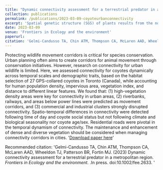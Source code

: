 ```yaml
---
title: "Dynamic connectivity assessment for a terrestrial predator in a metropolitan region."
collection: publications
permalink: /publications/2023-03-09-coyoteurbanconnectivity
excerpt: 'Spatial genetic structure (SGS) of plants results from the nonrandom distribution of related individuals. SGS provides information on gene flow and spatial patterns of genetic diversity within populations. We compared the proportions of studies with SGS among groups and tested for differences in strength of SGS using Sp statistics. The presence of SGS differed among taxonomic groups, with reduced presence in plants dispersed by birds. Strength of SGS was instead significantly influenced by the behaviour of seed dispersal vectors, with higher SGS in plant species dispersed by animals with behavioural traits that result in short seed dispersal distances'
date: 2023-03-09
venue: 'Frontiers in Ecology and the environment'
paperurl:
citation: 'Gelmi-Candusso TA, Chin ATM, Thompson CA, McLaren AAD, Wheeldon TJ, Patterson BR, Fortin MJ. (2023) Dynamic connectivity assessment for a terrestrial predator in a metropolitan region. <i>Frontiers in Ecology and the environment. </i>.In press. doi:10.1002/fee.2633. '
---
```

Protecting wildlife movement corridors is critical for species conservation. Urban planning often aims to create corridors for animal movement through conservation initiatives. However, research on connectivity for urban wildlife is limited. Here, we assessed connectivity for coyotes dynamically across temporal scales and demographic traits, based on the habitat selection of 27 GPS-collared coyotes in Toronto (Canada), while accounting for human population density, impervious area, vegetation index, and distance to different linear features. We found that: (1) high-vegetation density areas were key for connectivity in urban areas, (2) riverbanks, railways, and areas below power lines were predicted as movement corridors, and (3) commercial and industrial clusters strongly disrupted connectivity. Spatio-temporal differences in connectivity were detected following time of day and coyote social status but not following climate and biological seasonality nor coyote age/sex. Residential roads were pivotal in the temporal dynamism of connectivity. The maintenance and enhancement of dense and diverse vegetation should be considered when managing connectivity corridors in cities. 
'[Download paper here](https://www.researchgate.net/publication/369831119_Dynamic_connectivity_assessment_for_a_terrestrial_predator_in_a_metropolitan_region)'

Recommended citation: 'Gelmi-Candusso TA, Chin ATM, Thompson CA, McLaren AAD, Wheeldon TJ, Patterson BR, Fortin MJ. (2023) Dynamic connectivity assessment for a terrestrial predator in a metropolitan region. <i>Frontiers in Ecology and the environment. </i>.In press. doi:10.1002/fee.2633. '
